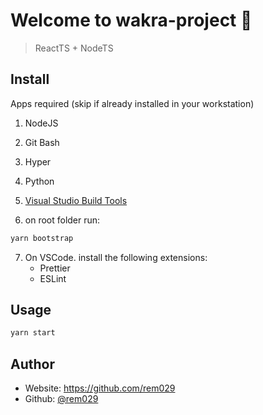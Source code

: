 # Welcome to wakra-project 👋

> ReactTS + NodeTS

## Install

Apps required (skip if already installed in your workstation)

1. NodeJS
2. Git Bash
3. Hyper
4. Python
5. [Visual Studio Build Tools](https://github.com/nodejs/node-gyp#on-windows)

6. on root folder run:

```sh
yarn bootstrap
```

7. On VSCode. install the following extensions:
   - Prettier
   - ESLint

## Usage

```sh
yarn start
```

## Author

- Website: https://github.com/rem029
- Github: [@rem029](https://github.com/rem029)
